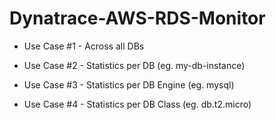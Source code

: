 # Dynatrace-AWS-RDS-Monitor

- Use Case #1 - Across all DBs


- Use Case #2 - Statistics per DB (eg. my-db-instance)

- Use Case #3 - Statistics per DB Engine (eg. mysql)

- Use Case #4 - Statistics per DB Class (eg. db.t2.micro)